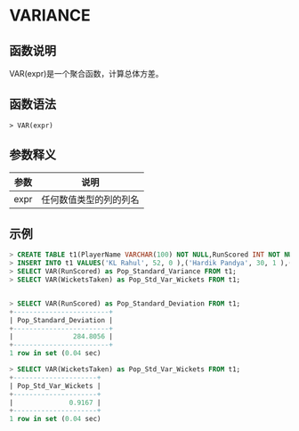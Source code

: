 # **VARIANCE**

## **函数说明**

VAR(expr)是一个聚合函数，计算总体方差。

## **函数语法**

```
> VAR(expr)
```

## **参数释义**

|  参数   | 说明  |
|  ----  | ----  |
| expr  | 任何数值类型的列的列名 |

## **示例**

```sql
> CREATE TABLE t1(PlayerName VARCHAR(100) NOT NULL,RunScored INT NOT NULL,WicketsTaken INT NOT NULL);
> INSERT INTO t1 VALUES('KL Rahul', 52, 0 ),('Hardik Pandya', 30, 1 ),('Ravindra Jadeja', 18, 2 ),('Washington Sundar', 10, 1),('D Chahar', 11, 2 ),  ('Mitchell Starc', 0, 3);
> SELECT VAR(RunScored) as Pop_Standard_Variance FROM t1;
> SELECT VAR(WicketsTaken) as Pop_Std_Var_Wickets FROM t1;


> SELECT VAR(RunScored) as Pop_Standard_Deviation FROM t1;
+------------------------+
| Pop_Standard_Deviation |
+------------------------+
|               284.8056 |
+------------------------+
1 row in set (0.04 sec)

> SELECT VAR(WicketsTaken) as Pop_Std_Var_Wickets FROM t1;
+---------------------+
| Pop_Std_Var_Wickets |
+---------------------+
|              0.9167 |
+---------------------+
1 row in set (0.04 sec)

```

